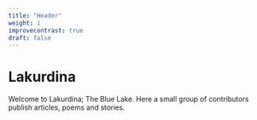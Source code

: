 ```yaml
---
title: "Header"
weight: 1
improvecontrast: true
draft: false
---
```


# Lakurdina

Welcome to Lakurdina; The Blue Lake. Here a small group of contributors publish articles, poems and stories.
